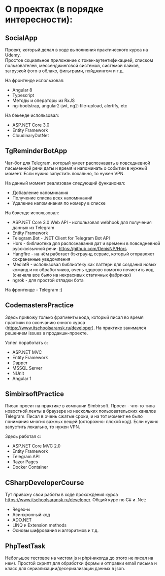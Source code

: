 # О проектах (в порядке интересности):

## SocialApp

Проект, который делал в ходе выполнения практического курса на Udemy.\
Простое социальное приложение с токен-аутентификацией, списком пользователей, мессенджинговой системой, системой лайков, загрузкой фото в облако, фильтрами, пэйджингом и т.д.

На фронтенде использовал:
* Angular 8
* Typescript
* Методы и операторы из RxJS
* ng-bootstrap, angular2-jwt, ng2-file-upload, alertify, etc


На бэкенде использовал:
* ASP.NET Core 3.0
* Entity Framework
* CloudinaryDotNet

## TgReminderBotApp

Чат-бот для Telegram, который умеет распознавать в повседневной письменной речи даты и время и напоминать о событии в нужный момент.
Если нужно запустить локально, то нужен VPN.

На данный момент реализован следующий функционал:
* Добавление напоминания
* Получение списка всех напоминаний
* Удаление напоминания по номеру в списке

На бэкенде использовал:
* ASP.NET Core 3.0 Web API - использовал webhook для получения данных из Telegram
* Entity Framework
* Telegram.Bot - .NET Client for Telegram Bot API
* Hors - библиотека для распознавания дат и времени в повседневной русскоязычной речи: https://github.com/DenisNP/Hors
* Hangfire - на нём работает бэкграунд сервис, который отправляет сохраненные уведомления
* MediatR - использовал библиотеку как паттерн для создания новых команд и их обработчиков, очень здорово помогло почистить код (сначала все было на некрасивых статичных фабриках)
* ngrok - для простой отладки бота

На фронтенде - Telegram :)


## CodemastersPractice

Здесь привожу только фрагменты кода, который писал во время практики по окончанию очного курса (https://www.itschoolsaransk.ru/developer). На практике занимался решением issues в продакшн-проекте.

Успел поработать с:
* ASP.NET MVC
* Entity Framework
* Dapper
* MSSQL Server
* NUnit
* Angular 1


## SimbirsoftPractice

Писал проект на практике в компании Simbirsoft. Проект - что-то типа новостной ленты в браузере из нескольких пользовательских каналов Telegram. Писал в очень сжатые сроки, и на тот момент не было понимания многих важных вещей (осторожно: плохой код). Если нужно запустить локально, то нужен VPN.

Здесь работал с:
* ASP.NET Core MVC 2.0
* Entity Framework
* Telegram API
* Razor Pages
* Docker Container

## CSharpDeveloperCourse

Тут привожу свои работы в ходе прохождения курса https://www.itschoolsaransk.ru/developer. Общий курс по C# и .Net:
* Regex-ы
* Асинхронный код
* ADO.NET
* LINQ и Extension methods
* Основы шифрования и алгоритмов и т.д.


## PhpTestTask

Небольшое тестовое на чистом js и php(никогда до этого не писал на нем). Простой скрипт для обработки формы и отправки email письма и класс для сериализации/десериализации данных в json.

